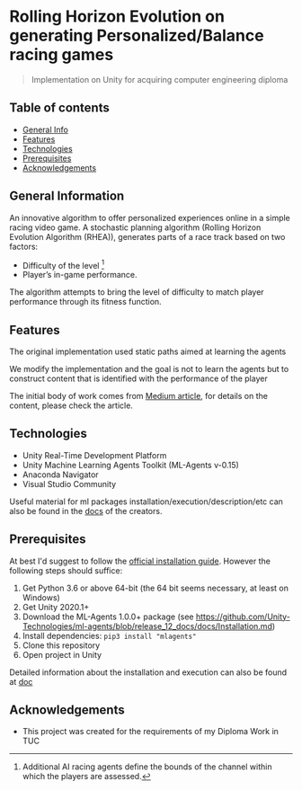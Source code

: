 # Rolling Horizon Evolution on generating Personalized/Balance racing games
> Implementation on Unity for acquiring computer engineering diploma 
 
 ## Table of contents
* [General Info](#general-information)
* [Features](#features)
* [Technologies](#technologies)
* [Prerequisites](#prerequisites)
* [Acknowledgements](#acknowledgements)

## General Information
An innovative algorithm to offer personalized experiences online in a simple racing video game. 
A stochastic planning algorithm (Rolling Horizon Evolution Algorithm (RHEA)), generates
parts of a race track based on two factors:

* Difficulty of the level [^1]
* Player’s in-game performance. 

The algorithm attempts to bring the level of difficulty to match player performance through its fitness function.


## Features
The original implementation used static paths aimed at learning the agents

We modify the implementation and the goal is not to learn the agents but to construct content that is identified with the performance of the player

The initial body of work comes from [Medium article](http://medium.com/p/60b0e7a10d9e), for details on the content, please check the article.

## Technologies
* Unity Real-Time Development Platform
* Unity Machine Learning Agents Toolkit (ML-Agents v-0.15) 
* Anaconda Navigator
* Visual Studio Community

Useful material for ml packages installation/execution/description/etc can also be found in the [docs](https://github.com/miyamotok0105/unity-ml-agents/tree/master/docs) of the creators.


## Prerequisites 
At best I'd suggest to follow the [official installation guide](https://github.com/Unity-Technologies/ml-agents/blob/master/docs/Installation.md). However the following steps should suffice:

1. Get Python 3.6 or above 64-bit (the 64 bit seems necessary, at least on Windows)
2. Get Unity 2020.1+
3. Download the ML-Agents 1.0.0+ package (see https://github.com/Unity-Technologies/ml-agents/blob/release_12_docs/docs/Installation.md)
4. Install dependencies: `pip3 install "mlagents"`
5. Clone this repository
6. Open project in Unity

Detailed information about the installation and execution can also be found at [doc](
https://github.com/miyamotok0105/unity-ml-agents/blob/master/docs/Installation-Windows.md)

## Αcknowledgements
* This project was created for the requirements of my Diploma Work in TUC

[^1]:  Additional AI racing agents define the bounds of the channel within which the players are assessed.

